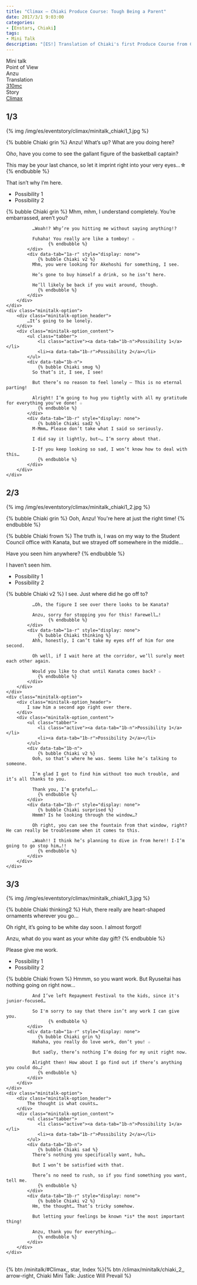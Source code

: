 ```yaml
---
title: "Climax – Chiaki Produce Course: Tough Being a Parent"
date: 2017/3/1 9:03:00
categories:
- [Enstars, Chiaki]
tags:
- Mini Talk
description: "[ES!] Translation of Chiaki's first Produce Course from Climax. From Anzu's POV."
---
```

<div class="three-wrapper" style="--storyColor:#965e7d;--storyColor-rgb:150,94,125;--storyColor-h:326.8;--storyColor-s: 23%;--storyColor-l:47.8%;">
    <div class="info-area">
        <div class="info">
            <div class="info-item characters">
                <div class="label">
                    Mini talk
                </div>
                <div class="value">
								<a href="/categories/Enstars/Chiaki" character="Chiaki"></a>
                </div>
            </div>
            <div class="info-item one">
                <div class="label">
                    Point of View
                </div>
                <div class="value">
                    Anzu
                </div>
            </div>
            <div class="info-item two">
                <div class="label">
                    Translation
                </div>
                <div class="value">
                    <a href="/about">310mc</a>
                </div>
            </div>
            <div class="info-item three">
                <div class="label">
                   Story
                </div>
                <div class="value">
                    <a href="/climax">Climax</a>
                </div>
            </div>
        </div>
    </div>
</div>

<!-- more -->

## <div mt="rare"></div> 1/3

{% img /img/es/eventstory/climax/minitalk_chiaki1_1.jpg %}

{% bubble Chiaki grin %}
Anzu! What’s up? What are you doing here?

O*ho*, have you come to see the gallant figure of the basketball captain?

This may be your last chance, so let it imprint right into your very eyes…☆
{% endbubble %}

<div class="minitalk" character="Anzu">
    <div class="minitalk-option">
        <div class="minitalk-option_header">
            That isn’t why I’m here.
        </div>
        <div class="minitalk-option_content">
			<ul class="tabber">
				<li class="active"><a data-tab="1a-n">Possibility 1</a></li>
				<li><a data-tab="1a-r">Possibility 2</a></li>
			</ul>
			<div data-tab="1a-n">
            	{% bubble Chiaki grin %}
              Mhm, mhm, I understand completely. You’re embarrassed, aren’t you?

              …Woah!? Why’re you hitting me without saying anything!?

              Fuhaha! You really are like a tomboy! ☆
					{% endbubble %}
			</div>
			<div data-tab="1a-r" style="display: none">
            	{% bubble Chiaki v2 %}
              Mhm, you were looking for Akehoshi for something, I see.

              He’s gone to buy himself a drink, so he isn’t here.

              He’ll likely be back if you wait around, though.
				{% endbubble %}
			</div>
        </div>
    </div>
	<div class="minitalk-option">
        <div class="minitalk-option_header">
            …It’s going to be lonely.
        </div>
        <div class="minitalk-option_content">
			<ul class="tabber">
				<li class="active"><a data-tab="1b-n">Possibility 1</a></li>
				<li><a data-tab="1b-r">Possibility 2</a></li>
			</ul>
			<div data-tab="1b-n">
            	{% bubble Chiaki smug %}
              So that’s it, I see, I see!

              But there’s no reason to feel lonely — This is no eternal parting!

              Alright! I’m going to hug you tightly with all my gratitude for everything you've done! ☆
				{% endbubble %}
			</div>
			<div data-tab="1b-r" style="display: none">
            	{% bubble Chiaki sad2 %}
              M-Mmm… Please don’t take what I said so seriously.

              I did say it lightly, but—… I’m sorry about that.

              I-If you keep looking so sad, I won’t know how to deal with this…
				{% endbubble %}
			</div>
        </div>
    </div>
</div>

## <div mt="rare"></div> 2/3

{% img /img/es/eventstory/climax/minitalk_chiaki1_2.jpg %}

{% bubble Chiaki grin %}
Ooh, Anzu! You're here at just the right time!
{% endbubble %}

{% bubble Chiaki frown %}
The truth is, I was on my way to the Student Council office with Kanata, but we strayed off somewhere in the middle…

Have you seen him anywhere?
{% endbubble %}

<div class="minitalk" character="Anzu">
    <div class="minitalk-option">
        <div class="minitalk-option_header">
            I haven’t seen him.
        </div>
        <div class="minitalk-option_content">
			<ul class="tabber">
				<li class="active"><a data-tab="1a-n">Possibility 1</a></li>
				<li><a data-tab="1a-r">Possibility 2</a></li>
			</ul>
			<div data-tab="1a-n">
            	{% bubble Chiaki v2 %}
              I see. Just where did he go off to?

              …Oh, the figure I see over there looks to be Kanata?

              Anzu, sorry for stopping you for this! Farewell…!
					{% endbubble %}
			</div>
			<div data-tab="1a-r" style="display: none">
            	{% bubble Chiaki thinking %}
              Ahh, honestly, I can’t take my eyes off of him for one second.

              Oh well, if I wait here at the corridor, we’ll surely meet each other again.

              Would you like to chat until Kanata comes back? ☆
				{% endbubble %}
			</div>
        </div>
    </div>
	<div class="minitalk-option">
        <div class="minitalk-option_header">
            I saw him a second ago right over there.
        </div>
        <div class="minitalk-option_content">
			<ul class="tabber">
				<li class="active"><a data-tab="1b-n">Possibility 1</a></li>
				<li><a data-tab="1b-r">Possibility 2</a></li>
			</ul>
			<div data-tab="1b-n">
            	{% bubble Chiaki v2 %}
              Ooh, so that’s where he was. Seems like he’s talking to someone.

              I’m glad I got to find him without too much trouble, and it’s all thanks to you.

              Thank you, I’m grateful…☆
				{% endbubble %}
			</div>
			<div data-tab="1b-r" style="display: none">
            	{% bubble Chiaki surprised %}
              Hmmm? Is he looking through the window…?

              Oh right, you can see the fountain from that window, right? He can really be troublesome when it comes to this.

              …Woah!! I think he’s planning to dive in from here!! I-I’m going to go stop him…!!
				{% endbubble %}
			</div>
        </div>
    </div>
</div>

## <div mt="rare"></div> 3/3

{% img /img/es/eventstory/climax/minitalk_chiaki1_3.jpg %}

{% bubble Chiaki thinking2 %}
Huh, there really are heart-shaped ornaments wherever you go…

Oh right, it’s going to be white day soon. I almost forgot!

Anzu, what do you want as your white day gift?
{% endbubble %}

<div class="minitalk" character="Anzu">
    <div class="minitalk-option">
        <div class="minitalk-option_header">
            Please give me work.
        </div>
        <div class="minitalk-option_content">
			<ul class="tabber">
				<li class="active"><a data-tab="1a-n">Possibility 1</a></li>
				<li><a data-tab="1a-r">Possibility 2</a></li>
			</ul>
			<div data-tab="1a-n">
            	{% bubble Chiaki frown %}
              Hmmm, so you want work. But Ryuseitai has nothing going on right now…

              And I’ve left Repayment Festival to the kids, since it's junior-focused…

              So I'm sorry to say that there isn’t any work I can give you.
					{% endbubble %}
			</div>
			<div data-tab="1a-r" style="display: none">
            	{% bubble Chiaki grin %}
              Hahaha, you really do love work, don’t you! ☆

              But sadly, there’s nothing I’m doing for my unit right now.

              Alright then! How about I go find out if there’s anything you could do…♪
				{% endbubble %}
			</div>
        </div>
    </div>
	<div class="minitalk-option">
        <div class="minitalk-option_header">
            The thought is what counts…
        </div>
        <div class="minitalk-option_content">
			<ul class="tabber">
				<li class="active"><a data-tab="1b-n">Possibility 1</a></li>
				<li><a data-tab="1b-r">Possibility 2</a></li>
			</ul>
			<div data-tab="1b-n">
            	{% bubble Chiaki sad %}
              There’s nothing you specifically want, huh…

              But I won’t be satisfied with that.

              There’s no need to rush, so if you find something you want, tell me.
				{% endbubble %}
			</div>
			<div data-tab="1b-r" style="display: none">
            	{% bubble Chiaki v2 %}
              Hm, the thought… That’s tricky somehow.

              But letting your feelings be known *is* the most important thing!

              Anzu, thank you for everything…☆
				{% endbubble %}
			</div>
        </div>
    </div>
</div>
<br>
<div toc>{% btn /minitalk/#Climax,, star, Index %}{% btn /climax/minitalk/chiaki_2,, arrow-right, Chiaki Mini Talk: Justice Will Prevail %}</div>
